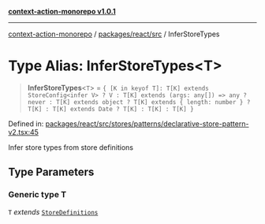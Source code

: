 [**context-action-monorepo v1.0.1**](../../../../README.md)

***

[context-action-monorepo](../../../../README.md) / [packages/react/src](../README.md) / InferStoreTypes

# Type Alias: InferStoreTypes\<T\>

> **InferStoreTypes**&lt;`T`&gt; = `{ [K in keyof T]: T[K] extends StoreConfig<infer V> ? V : T[K] extends (args: any[]) => any ? never : T[K] extends object ? T[K] extends { length: number } ? T[K] : T[K] extends Date ? T[K] : T[K] : T[K] }`

Defined in: [packages/react/src/stores/patterns/declarative-store-pattern-v2.tsx:45](https://github.com/mineclover/context-action/blob/08bf17d6ec1c09cfe0ffb9710189395df90c9772/packages/react/src/stores/patterns/declarative-store-pattern-v2.tsx#L45)

Infer store types from store definitions

## Type Parameters

### Generic type T

`T` *extends* [`StoreDefinitions`](StoreDefinitions.md)
